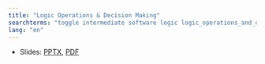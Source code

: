 ```yaml
---
title: "Logic Operations & Decision Making"
searchterms: "toggle intermediate software logic logic_operations_and_descision_making logic_block logic_operations_&_decision_making"
lang: "en"
---
```

 <ul>
 <li class="ng-binding">Slides:
 <a href="translations/en-us/intermediate/Variables.pptx">PPTX</a>,
 <a href="translations/en-us/intermediate/Variables.pdf">PDF</a>
 </li>
 </ul>
